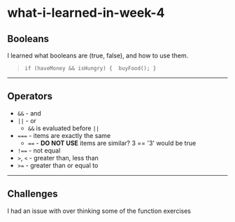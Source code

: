 # what-i-learned-in-week-4
## Booleans
I learned what booleans are (true, false), and how to use them.
> 
>`if (haveMoney && isHungry) { 
       buyFood();
  }`

  ---

## Operators
* `&&` - and 
* `||` - or
  * `&&` is evaluated before `||`
* `===` - items are exactly the same
  * `==` - **DO NOT USE** items are similar? 3 == '3' would be true 
* `!==` - not equal
* `>`, `<` - greater than, less than
* `>=` - greater than or equal to

---

## Challenges

I had an issue with over thinking some of the function exercises
